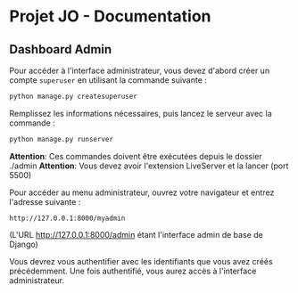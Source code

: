# Projet JO - Documentation

## Dashboard Admin

Pour accéder à l'interface administrateur, vous devez d'abord créer un compte `superuser` en utilisant la commande suivante :

```bash
python manage.py createsuperuser
```
Remplissez les informations nécessaires, puis lancez le serveur avec la commande :


```bash
python manage.py runserver
```

**Attention**: Ces commandes doivent être exécutées depuis le dossier ./admin
**Attention**: Vous devez avoir l'extension LiveServer et la lancer (port 5500)

Pour accéder au menu administrateur, ouvrez votre navigateur et entrez l'adresse suivante :

```
http://127.0.0.1:8000/myadmin
```
(L'URL http://127.0.0.1:8000/admin étant l'interface admin de base de Django)

Vous devrez vous authentifier avec les identifiants que vous avez créés précédemment. Une fois authentifié, vous aurez accès à l'interface administrateur.